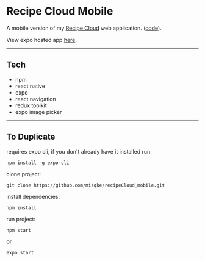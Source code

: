 # Recipe Cloud Mobile

A mobile version of my [Recipe Cloud](https://misqke-recipe-cloud.herokuapp.com) web application. ([code](https://github.com/misqke/recipe-cloud)).

View expo hosted app [here](https://expo.dev/@misqke/recipeCloud_mobile?serviceType=classic&distribution=expo-go).

---

## Tech

- npm
- react native
- expo
- react navigation
- redux toolkit
- expo image picker

---

## To Duplicate

requires expo cli, if you don't already have it installed run:

```
npm install -g expo-cli
```

clone project:

```
git clone https://github.com/misqke/recipeCloud_mobile.git
```

install dependencies:

```
npm install
```

run project:

```
npm start
```

or

```
expo start
```
